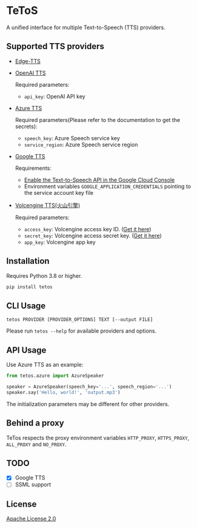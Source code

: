 # TeToS

A unified interface for multiple Text-to-Speech (TTS) providers.


## Supported TTS providers

- [Edge-TTS](https://github.com/rany2/edge-tts)
- [OpenAI TTS](https://platform.openai.com/docs/guides/text-to-speech)

  Required parameters:

  - `api_key`: OpenAI API key

- [Azure TTS](https://docs.microsoft.com/en-us/azure/cognitive-services/speech-service/text-to-speech)

  Required parameters(Please refer to the documentation to get the secrets):

  - `speech_key`: Azure Speech service key
  - `service_region`: Azure Speech service region

- [Google TTS](https://cloud.google.com/text-to-speech?hl=zh-CN)

  Requirements:

  - [Enable the Text-to-Speech API in the Google Cloud Console](https://console.developers.google.com/apis/api/texttospeech.googleapis.com/overview?project=586547753837)
  - Environment variables `GOOGLE_APPLICATION_CREDENTIALS` pointing to the service account key file

- [Volcengine TTS(火山引擎)](https://console.volcengine.com/sami)

  Required parameters:

  - `access_key`: Volcengine access key ID. ([Get it here](https://console.volcengine.com/iam/keymanage/))
  - `secret_key`: Volcengine access secret key. ([Get it here](https://console.volcengine.com/iam/keymanage/))
  - `app_key`: Volcengine app key


## Installation

Requires Python 3.8 or higher.

```bash
pip install tetos
```

## CLI Usage

```
tetos PROVIDER [PROVIDER_OPTIONS] TEXT [--output FILE]
```

Please run `tetos --help` for available providers and options.

## API Usage

Use Azure TTS as an example:

```python
from tetos.azure import AzureSpeaker

speaker = AzureSpeaker(speech_key='...', speech_region='...')
speaker.say('Hello, world!', 'output.mp3')
```

The initialization parameters may be different for other providers.

## Behind a proxy

TeTos respects the proxy environment variables `HTTP_PROXY`, `HTTPS_PROXY`, `ALL_PROXY` and `NO_PROXY`.

## TODO

- [x] Google TTS
- [ ] SSML support

## License

[Apache License 2.0](https://www.apache.org/licenses/LICENSE-2.0)
